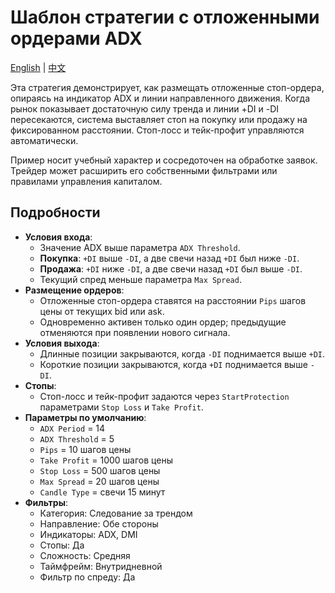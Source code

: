 # Шаблон стратегии с отложенными ордерами ADX
[English](README.md) | [中文](README_cn.md)

Эта стратегия демонстрирует, как размещать отложенные стоп-ордера, опираясь на индикатор ADX и линии направленного движения. Когда рынок показывает достаточную силу тренда и линии +DI и -DI пересекаются, система выставляет стоп на покупку или продажу на фиксированном расстоянии. Стоп-лосс и тейк-профит управляются автоматически.

Пример носит учебный характер и сосредоточен на обработке заявок. Трейдер может расширить его собственными фильтрами или правилами управления капиталом.

## Подробности

- **Условия входа**:
  - Значение ADX выше параметра `ADX Threshold`.
  - **Покупка**: `+DI` выше `-DI`, а две свечи назад `+DI` был ниже `-DI`.
  - **Продажа**: `+DI` ниже `-DI`, а две свечи назад `+DI` был выше `-DI`.
  - Текущий спред меньше параметра `Max Spread`.
- **Размещение ордеров**:
  - Отложенные стоп-ордера ставятся на расстоянии `Pips` шагов цены от текущих bid или ask.
  - Одновременно активен только один ордер; предыдущие отменяются при появлении нового сигнала.
- **Условия выхода**:
  - Длинные позиции закрываются, когда `-DI` поднимается выше `+DI`.
  - Короткие позиции закрываются, когда `+DI` поднимается выше `-DI`.
- **Стопы**:
  - Стоп-лосс и тейк-профит задаются через `StartProtection` параметрами `Stop Loss` и `Take Profit`.
- **Параметры по умолчанию**:
  - `ADX Period` = 14
  - `ADX Threshold` = 5
  - `Pips` = 10 шагов цены
  - `Take Profit` = 1000 шагов цены
  - `Stop Loss` = 500 шагов цены
  - `Max Spread` = 20 шагов цены
  - `Candle Type` = свечи 15 минут
- **Фильтры**:
  - Категория: Следование за трендом
  - Направление: Обе стороны
  - Индикаторы: ADX, DMI
  - Стопы: Да
  - Сложность: Средняя
  - Таймфрейм: Внутридневной
  - Фильтр по спреду: Да
